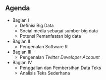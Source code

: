 ## Agenda

- Bagian I
    - Definisi Big Data
    - Social media sebagai sumber big data
    - Potensi Pemanfaatan big data
- Bagian II
    - Pengenalan Software R
- Bagian III
    - Pengenalan _Twitter Developer Account_
- Bagian IV
    - Penggalian dan Pembersihan Data Teks
    - Analisis Teks Sederhana
